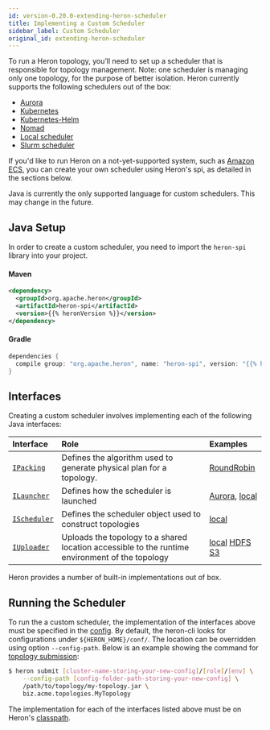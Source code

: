 ```yaml
---
id: version-0.20.0-extending-heron-scheduler
title: Implementing a Custom Scheduler
sidebar_label: Custom Scheduler
original_id: extending-heron-scheduler
---
```

<!--
    Licensed to the Apache Software Foundation (ASF) under one
    or more contributor license agreements.  See the NOTICE file
    distributed with this work for additional information
    regarding copyright ownership.  The ASF licenses this file
    to you under the Apache License, Version 2.0 (the
    "License"); you may not use this file except in compliance
    with the License.  You may obtain a copy of the License at
      http://www.apache.org/licenses/LICENSE-2.0
    Unless required by applicable law or agreed to in writing,
    software distributed under the License is distributed on an
    "AS IS" BASIS, WITHOUT WARRANTIES OR CONDITIONS OF ANY
    KIND, either express or implied.  See the License for the
    specific language governing permissions and limitations
    under the License.
-->

To run a Heron topology, you’ll need to set up a scheduler that is responsible 
for topology management. Note: one scheduler is managing only one topology, 
for the purpose of better isolation. Heron currently supports the following schedulers out of the box:

* [Aurora](schedulers-aurora-cluster)
* [Kubernetes](schedulers-k8s-by-hand)
* [Kubernetes-Helm](schedulers-k8s-with-helm)
* [Nomad](schedulers-nomad)
* [Local scheduler](schedulers-local)
* [Slurm scheduler](schedulers-slurm)

If you'd like to run Heron on a not-yet-supported system, such as
[Amazon ECS](https://aws.amazon.com/ecs/), you can create your own scheduler
using Heron's spi, as detailed in the
sections below.

Java is currently the only supported language for custom schedulers. This may
change in the future.

## Java Setup

In order to create a custom scheduler, you need to import the `heron-spi`
library into your project.

#### Maven

```xml
<dependency>
  <groupId>org.apache.heron</groupId>
  <artifactId>heron-spi</artifactId>
  <version>{{% heronVersion %}}</version>
</dependency>
```

#### Gradle

```groovy
dependencies {
  compile group: "org.apache.heron", name: "heron-spi", version: "{{% heronVersion %}}"
}
```

## Interfaces

Creating a custom scheduler involves implementing each of the following Java
interfaces:

Interface | Role | Examples
:-------- |:---- |:--------
[`IPacking`](/api/org/apache/heron/spi/packing/IPacking.html) | Defines the algorithm used to generate physical plan for a topology. | [RoundRobin](/api/org/apache/heron/packing/roundrobin/RoundRobinPacking.html)
[`ILauncher`](/api/org/apache/heron/spi/scheduler/ILauncher.html) | Defines how the scheduler is launched | [Aurora](/api/org/apache/heron/scheduler/aurora/AuroraLauncher.html), [local](/api/org/apache/heron/scheduler/local/LocalLauncher.html)
[`IScheduler`](/api/org/apache/heron/spi/scheduler/IScheduler.html) | Defines the scheduler object used to construct topologies | [local](/api/org/apache/heron/scheduler/local/LocalScheduler.html)
[`IUploader`](/api/org/apache/heron/spi/uploader/IUploader.html) | Uploads the topology to a shared location accessible to the runtime environment of the topology | [local](/api/org/apache/heron/uploader/localfs/LocalFileSystemUploader.html) [HDFS](/api/org/apache/heron/uploader/hdfs/HdfsUploader.html) [S3](/api/org/apache/heron/uploader/s3/S3Uploader.html)

Heron provides a number of built-in implementations out of box.

## Running the Scheduler

To run the a custom scheduler, the implementation of the interfaces above must be specified in the [config](deployment-configuration).
By default, the heron-cli looks for configurations under `${HERON_HOME}/conf/`. The location can be overridden using option `--config-path`. 
Below is an example showing the command for [topology
submission](user-manuals-heron-cli#submitting-a-topology):

```bash
$ heron submit [cluster-name-storing-your-new-config]/[role]/[env] \
    --config-path [config-folder-path-storing-your-new-config] \
    /path/to/topology/my-topology.jar \
    biz.acme.topologies.MyTopology 
```

The implementation for each of the interfaces listed above must be on Heron's
[classpath](https://docs.oracle.com/javase/tutorial/essential/environment/paths.html). 


